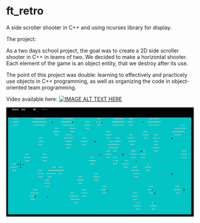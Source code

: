 # ft_retro
A side scroller shooter in C++ and using ncurses library for display.

The project:

As a two days school project, the goal was to create a 2D side scroller shooter in C++ in teams of two.
We decided to make a horizontal shooter. Each element of the game is an object entity, that we destroy after its use.

The point of this project was double: learning to effectively and practicely use objects in C++ programming, as well as organizing the code in object-oriented team programming.

Video available here:
[![IMAGE ALT TEXT HERE](https://img.youtube.com/vi/9MwkFqQi0mM/0.jpg)](https://www.youtube.com/watch?v=9MwkFqQi0mM)

![Alt text](./cover/ft_retro_screenshot.png "ft_retro screenshot")
